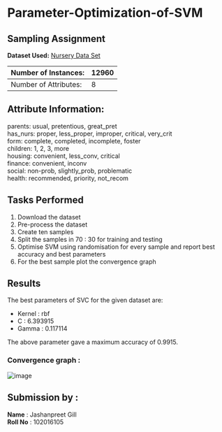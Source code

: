 # Parameter-Optimization-of-SVM
## Sampling Assignment

**Dataset Used:** [Nursery Data Set](https://archive.ics.uci.edu/ml/datasets/nursery)

| Number of Instances:  | 12960 |
|-----------------------|--------|
| Number of Attributes: | 8     |

## Attribute Information:

parents: usual, pretentious, great_pret<br>
has_nurs: proper, less_proper, improper, critical, very_crit<br>
form: complete, completed, incomplete, foster<br>
children: 1, 2, 3, more<br>
housing: convenient, less_conv, critical<br>
finance: convenient, inconv<br>
social: non-prob, slightly_prob, problematic<br>
health: recommended, priority, not_recom<br>

## Tasks Performed
1. Download the dataset
2. Pre-process the dataset
3. Create ten samples 
4. Split the samples in  70 : 30 for training and testing
5. Optimise SVM using randomisation for every sample and report best accuracy and best parameters
6. For the best sample plot the convergence graph


## Results

The best parameters of SVC for the given dataset are:
- Kernel : rbf
- C : 6.393915  
- Gamma : 0.117114    

The above parameter gave a maximum accuracy of 0.9915.

### Convergence graph  : 

![image](https://user-images.githubusercontent.com/72309401/233136025-ea315ba2-4531-4984-b527-63d9ec7e844d.png)




## Submission by :
**Name** : Jashanpreet Gill
<br>
**Roll No** : 102016105



